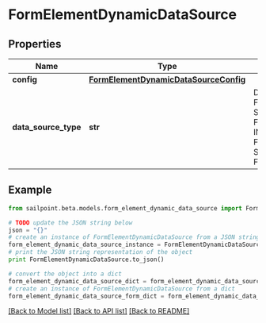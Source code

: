 # FormElementDynamicDataSource


## Properties

Name | Type | Description | Notes
------------ | ------------- | ------------- | -------------
**config** | [**FormElementDynamicDataSourceConfig**](FormElementDynamicDataSourceConfig.md) |  | [optional] 
**data_source_type** | **str** | DataSourceType is a FormElementDataSourceType value STATIC FormElementDataSourceTypeStatic INTERNAL FormElementDataSourceTypeInternal SEARCH FormElementDataSourceTypeSearch | [optional] 

## Example

```python
from sailpoint.beta.models.form_element_dynamic_data_source import FormElementDynamicDataSource

# TODO update the JSON string below
json = "{}"
# create an instance of FormElementDynamicDataSource from a JSON string
form_element_dynamic_data_source_instance = FormElementDynamicDataSource.from_json(json)
# print the JSON string representation of the object
print FormElementDynamicDataSource.to_json()

# convert the object into a dict
form_element_dynamic_data_source_dict = form_element_dynamic_data_source_instance.to_dict()
# create an instance of FormElementDynamicDataSource from a dict
form_element_dynamic_data_source_form_dict = form_element_dynamic_data_source.from_dict(form_element_dynamic_data_source_dict)
```
[[Back to Model list]](../README.md#documentation-for-models) [[Back to API list]](../README.md#documentation-for-api-endpoints) [[Back to README]](../README.md)


